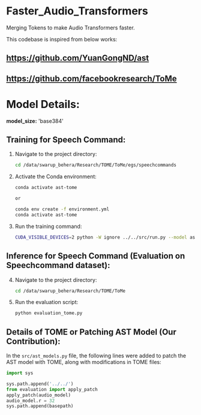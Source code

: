 # Faster_Audio_Transformers
Merging Tokens to make Audio Transformers faster.


This codebase is inspired from below works:

## https://github.com/YuanGongND/ast
## https://github.com/facebookresearch/ToMe

# Model Details:
**model_size:** 'base384'

## Training for Speech Command:

1. Navigate to the project directory:
    ```bash
    cd /data/swarup_behera/Research/TOME/ToMe/egs/speechcommands
    ```

2. Activate the Conda environment:
    ```bash
    conda activate ast-tome

    or 

    conda env create -f environment.yml
    conda activate ast-tome
    ```

3. Run the training command:
    ```bash
    CUDA_VISIBLE_DEVICES=2 python -W ignore ../../src/run.py --model ast --dataset speechcommands --data-train ./data/datafiles/speechcommand_train_data.json --data-val ./data/datafiles/speechcommand_valid_data.json --data-eval ./data/datafiles/speechcommand_eval_data.json --exp-dir ./exp/test-speechcommands-f10-t10-pTrue-b32-lr2.5e-4-decoupe --label-csv ./data/speechcommands_class_labels_indices.csv --n_class 35 --lr 2.5e-4 --n-epochs 2 --batch-size 16 --save_model True --freqm 48 --timem 48 --mixup 0.6 --bal none --dataset_mean -6.845978 --dataset_std 5.5654526 --audio_length 128 --noise True --metrics acc --loss BCE --warmup False --lrscheduler_start 5 --lrscheduler_step 1 --lrscheduler_decay 0.85 --tstride 10 --fstride 10 --imagenet_pretrain True --audioset_pretrain False
    ```

## Inference for Speech Command (Evaluation on Speechcommand dataset):

4. Navigate to the project directory:
    ```bash
    cd /data/swarup_behera/Research/TOME/ToMe
    ```

5. Run the evaluation script:
    ```bash
    python evaluation_tome.py
    ```

## Details of TOME or Patching AST Model (Our Contribution):

In the `src/ast_models.py` file, the following lines were added to patch the AST model with TOME, along with modifications in TOME files:

```python
import sys

sys.path.append('../../')
from evaluation import apply_patch
apply_patch(audio_model)
audio_model.r = 32
sys.path.append(basepath)
